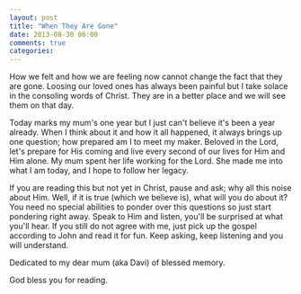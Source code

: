 ```yaml
---
layout: post
title: "When They Are Gone"
date: 2013-08-30 06:00
comments: true
categories: 
---
```


How we felt and how we are feeling now cannot change the fact that they are gone. Loosing our loved ones has always been painful but I take solace in the consoling words of Christ. They are in a better place and we will see them on that day.

Today marks my mum's one year but I just can't believe it's been a year already. When I think about it and how it all happened, it always brings up one question; how prepared am I to meet my maker. Beloved in the Lord, let's prepare for His coming and live every second of our lives for Him and Him alone. My mum spent her life working for the Lord. She made me into what I am today, and I hope to follow her legacy.

If you are reading this but not yet in Christ, pause and ask; why all this noise about Him. Well, if it is true (which we believe is), what will you do about it? You need no special abilities to ponder over this questions so just start pondering right away. Speak to Him and listen, you'll be surprised at what you'll hear. If you still do not agree with me, just pick up the gospel according to John and read it for fun. Keep asking, keep listening and you will understand.

Dedicated to my dear mum (aka Davi) of blessed memory.

God bless you for reading.